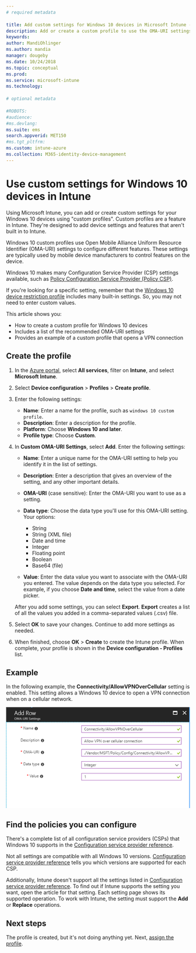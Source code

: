 ```yaml
---
# required metadata

title: Add custom settings for Windows 10 devices in Microsoft Intune - Azure | Microsoft Docs
description: Add or create a custom profile to use the OMA-URI settings for devices running Windows 10 in Microsoft Intune. Use a custom profile to add custom settings.
keywords:
author: MandiOhlinger
ms.author: mandia
manager: dougeby
ms.date: 10/24/2018
ms.topic: conceptual
ms.prod:
ms.service: microsoft-intune
ms.technology:

# optional metadata

#ROBOTS:
#audience:
#ms.devlang:
ms.suite: ems
search.appverid: MET150
#ms.tgt_pltfrm:
ms.custom: intune-azure
ms.collection: M365-identity-device-management
---
```


# Use custom settings for Windows 10 devices in Intune

Using Microsoft Intune, you can add or create custom settings for your Windows 10 devices using "custom profiles". Custom profiles are a feature in Intune. They're designed to add device settings and features that aren't built in to Intune.

Windows 10 custom profiles use Open Mobile Alliance Uniform Resource Identifier (OMA-URI) settings to configure different features. These settings are typically used by mobile device manufacturers to control features on the device. 

Windows 10 makes many Configuration Service Provider (CSP) settings available, such as [Policy Configuration Service Provider (Policy CSP)](https://technet.microsoft.com/itpro/windows/manage/how-it-pros-can-use-configuration-service-providers).

If you're looking for a specific setting, remember that the [Windows 10 device restriction profile](device-restrictions-windows-10.md) includes many built-in settings. So, you may not need to enter custom values.

This article shows you:

- How to create a custom profile for Windows 10 devices
- Includes a list of the recommended OMA-URI settings
- Provides an example of a custom profile that opens a VPN connection

## Create the profile

1. In the [Azure portal](https://portal.azure.com), select **All services**, filter on **Intune**, and select **Microsoft Intune**.
2. Select **Device configuration** > **Profiles** > **Create profile**.
3. Enter the following settings:

    - **Name**: Enter a name for the profile, such as `windows 10 custom profile`.
    - **Description**: Enter a description for the profile.
    - **Platform**: Choose **Windows 10 and later**.
    - **Profile type**: Choose **Custom**.

4. In **Custom OMA-URI Settings**, select **Add**. Enter the following settings:

    - **Name**: Enter a unique name for the OMA-URI setting to help you identify it in the list of settings.
    - **Description**: Enter a description that gives an overview of the setting, and any other important details.
    - **OMA-URI** (case sensitive): Enter the OMA-URI you want to use as a setting.
    - **Data type**: Choose the data type you'll use for this OMA-URI setting. Your options:

        - String
        - String (XML file)
        - Date and time
        - Integer
        - Floating point
        - Boolean
        - Base64 (file)

    - **Value**: Enter the data value you want to associate with the OMA-URI you entered. The value depends on the data type you selected. For example, if you choose **Date and time**, select the value from a date picker.

    After you add some settings, you can select **Export**. **Export** creates a list of all the values you added in a comma-separated values (.csv) file.

5. Select **OK** to save your changes. Continue to add more settings as needed.
6. When finished, choose **OK** > **Create** to create the Intune profile. When complete, your profile is shown in the **Device configuration - Profiles** list.

## Example

In the following example, the **Connectivity/AllowVPNOverCellular** setting is enabled. This setting allows a Windows 10 device to open a VPN connection when on a cellular network.

![Example of a custom policy containing VPN settings](./media/custom-policy-example.png)

## Find the policies you can configure

There's a complete list of all configuration service providers (CSPs) that Windows 10 supports in the [Configuration service provider reference](https://msdn.microsoft.com/windows/hardware/commercialize/customize/mdm/configuration-service-provider-reference).

Not all settings are compatible with all Windows 10 versions. [Configuration service provider reference](https://msdn.microsoft.com/windows/hardware/commercialize/customize/mdm/configuration-service-provider-reference) tells you which versions are supported for each CSP.

Additionally, Intune doesn't support all the settings listed in [Configuration service provider reference](https://msdn.microsoft.com/windows/hardware/commercialize/customize/mdm/configuration-service-provider-reference). To find out if Intune supports the setting you want, open the article for that setting. Each setting page shows its supported operation. To work with Intune, the setting must support the **Add** or **Replace** operations.

## Next steps

The profile is created, but it's not doing anything yet. Next, [assign the profile](device-profile-assign.md).
